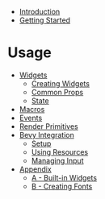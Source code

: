 - [Introduction](./introduction.md)
- [Getting Started](./getting_started.md)

# Usage

- [Widgets](./widgets/README.md)
  - [Creating Widgets](./widgets/creating_widgets.md)
  - [Common Props](./widgets/common_props.md)
  - [State]()
- [Macros](./macros.md)
- [Events]()
- [Render Primitives](./render_primitives.md)
- [Bevy Integration]()
  - [Setup]()
  - [Using Resources]()
  - [Managing Input]()
- [Appendix](./appendix/README.md)
  - [A - Built-in Widgets](./appendix/basic_widgets.md)
  - [B - Creating Fonts]()

